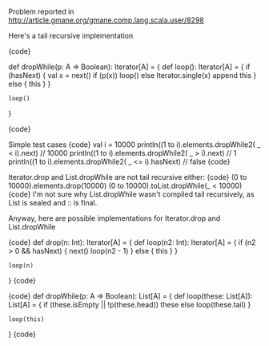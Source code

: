Problem reported in
http://article.gmane.org/gmane.comp.lang.scala.user/8298


Here's a tail recursive implementation

{code}

def dropWhile(p: A => Boolean): Iterator[A] = {
    def loop(): Iterator[A] = {
        if (hasNext) {
            val x = next()
            if (p(x))
                loop()
            else
                Iterator.single(x) append this
        } else {
            this
        }
    }

    loop()
}

{code}

Simple test cases
{code}
    val i = 10000
    println((1 to i).elements.dropWhile2( _ < i).next) // 10000
    println((1 to i).elements.dropWhile2( _ > i).next) // 1
    println((1 to i).elements.dropWhile2( _ <= i).hasNext) // false
{code}


Iterator.drop and List.dropWhile are not tail recursive either:
{code}
(0 to 10000).elements.drop(10000)
(0 to 10000).toList.dropWhile(_ < 10000)
{code}
I'm not sure why List.dropWhile wasn't compiled tail recursively, as List is sealed and :: is final.


Anyway, here are possible implementations for Iterator.drop and List.dropWhile 

{code}
def drop(n: Int): Iterator[A] = {
    def loop(n2: Int): Iterator[A] = {
        if (n2 > 0 && hasNext) {
            next()
            loop(n2 - 1)
        } else {
            this
        }
    }

    loop(n)
}
{code}

{code}
def dropWhile(p: A => Boolean): List[A] = {
    def loop(these: List[A]): List[A] = {
        if (these.isEmpty || !p(these.head))
            these
        else
            loop(these.tail)
    }

    loop(this)
}
{code}
